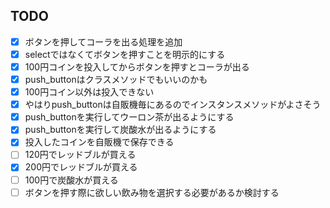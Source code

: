 ## TODO
* [x] ボタンを押してコーラを出る処理を追加
* [x] selectではなくてボタンを押すことを明示的にする
* [x] 100円コインを投入してからボタンを押すとコーラが出る
* [x] push_buttonはクラスメソッドでもいいのかも
* [x] 100円コイン以外は投入できない
* [x] やはりpush_buttonは自販機毎にあるのでインスタンスメソッドがよさそう
* [x] push_buttonを実行してウーロン茶が出るようにする
* [x] push_buttonを実行して炭酸水が出るようにする
* [x] 投入したコインを自販機で保存できる
* [ ] 120円でレッドブルが買える
* [x] 200円でレッドブルが買える
* [ ] 100円で炭酸水が買える
* [ ] ボタンを押す際に欲しい飲み物を選択する必要があるか検討する
